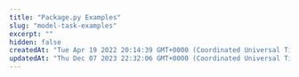 ```yaml
---
title: "Package.py Examples"
slug: "model-task-examples"
excerpt: ""
hidden: false
createdAt: "Tue Apr 19 2022 20:14:39 GMT+0000 (Coordinated Universal Time)"
updatedAt: "Thu Dec 07 2023 22:32:06 GMT+0000 (Coordinated Universal Time)"
---
```

